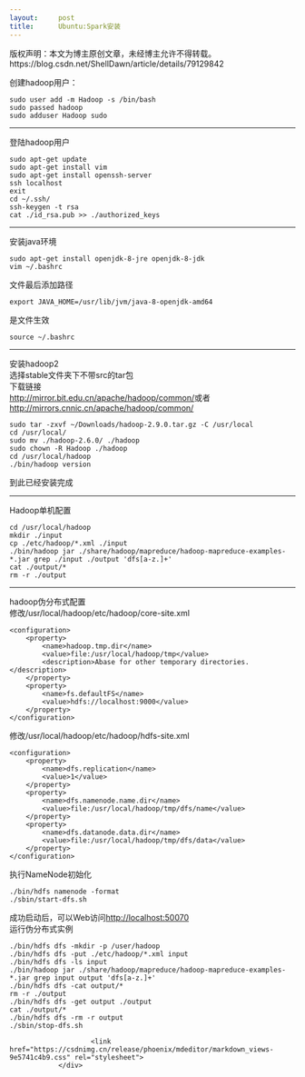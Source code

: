 ```yaml
---
layout:     post
title:      Ubuntu:Spark安装
---
```

<div id="article_content" class="article_content clearfix csdn-tracking-statistics" data-pid="blog" data-mod="popu_307" data-dsm="post">
								<div class="article-copyright">
					版权声明：本文为博主原创文章，未经博主允许不得转载。					https://blog.csdn.net/ShellDawn/article/details/79129842				</div>
								            <div id="content_views" class="markdown_views prism-atom-one-dark">
							<!-- flowchart 箭头图标 勿删 -->
							<svg xmlns="http://www.w3.org/2000/svg" style="display: none;"><path stroke-linecap="round" d="M5,0 0,2.5 5,5z" id="raphael-marker-block" style="-webkit-tap-highlight-color: rgba(0, 0, 0, 0);"></path></svg>
							<p>创建hadoop用户：</p>



<pre class="prettyprint"><code class=" hljs bash"><span class="hljs-built_in">sudo</span> user add -m Hadoop <span class="hljs-operator">-s</span> /bin/bash
<span class="hljs-built_in">sudo</span> passed hadoop
<span class="hljs-built_in">sudo</span> adduser Hadoop <span class="hljs-built_in">sudo</span></code></pre>

<hr>

<p>登陆hadoop用户</p>



<pre class="prettyprint"><code class=" hljs lasso">sudo apt<span class="hljs-attribute">-get</span> update
sudo apt<span class="hljs-attribute">-get</span> install vim
sudo apt<span class="hljs-attribute">-get</span> install openssh<span class="hljs-attribute">-server</span>
ssh localhost
exit
cd ~<span class="hljs-subst">/</span><span class="hljs-built_in">.</span>ssh<span class="hljs-subst">/</span>
ssh<span class="hljs-attribute">-keygen</span> <span class="hljs-attribute">-t</span> rsa
cat <span class="hljs-built_in">.</span>/id_rsa<span class="hljs-built_in">.</span>pub <span class="hljs-subst">&gt;&gt;</span> <span class="hljs-built_in">.</span>/authorized_keys</code></pre>

<hr>

<p>安装java环境</p>



<pre class="prettyprint"><code class=" hljs lasso">sudo apt<span class="hljs-attribute">-get</span> install openjdk<span class="hljs-subst">-</span><span class="hljs-number">8</span><span class="hljs-attribute">-jre</span> openjdk<span class="hljs-subst">-</span><span class="hljs-number">8</span><span class="hljs-attribute">-jdk</span>
vim ~<span class="hljs-subst">/</span><span class="hljs-built_in">.</span>bashrc</code></pre>

<p>文件最后添加路径</p>



<pre class="prettyprint"><code class=" hljs ruby">export <span class="hljs-constant">JAVA_HOME</span>=<span class="hljs-regexp">/usr/lib</span><span class="hljs-regexp">/jvm/java</span>-<span class="hljs-number">8</span>-openjdk-amd64</code></pre>

<p>是文件生效</p>



<pre class="prettyprint"><code class=" hljs bash"><span class="hljs-built_in">source</span> ~/.bashrc</code></pre>

<hr>

<p>安装hadoop2 <br>
选择stable文件夹下不带src的tar包 <br>
下载链接 <br>
<a href="http://mirror.bit.edu.cn/apache/hadoop/common/" rel="nofollow">http://mirror.bit.edu.cn/apache/hadoop/common/</a>或者 <br>
<a href="http://mirrors.cnnic.cn/apache/hadoop/common/" rel="nofollow">http://mirrors.cnnic.cn/apache/hadoop/common/</a></p>

<pre class="prettyprint"><code class=" hljs lasso">sudo tar <span class="hljs-attribute">-zxvf</span> ~/Downloads/hadoop<span class="hljs-subst">-</span><span class="hljs-number">2.9</span><span class="hljs-number">.0</span><span class="hljs-built_in">.</span>tar<span class="hljs-built_in">.</span>gz <span class="hljs-attribute">-C</span> /usr/<span class="hljs-built_in">local</span>
cd /usr/<span class="hljs-built_in">local</span><span class="hljs-subst">/</span>
sudo mv <span class="hljs-built_in">.</span>/hadoop<span class="hljs-subst">-</span><span class="hljs-number">2.6</span><span class="hljs-number">.0</span><span class="hljs-subst">/</span> <span class="hljs-built_in">.</span>/hadoop
sudo chown <span class="hljs-attribute">-R</span> Hadoop <span class="hljs-built_in">.</span>/hadoop
cd /usr/<span class="hljs-built_in">local</span>/hadoop
<span class="hljs-built_in">.</span>/bin/hadoop version</code></pre>

<p>到此已经安装完成</p>

<hr>

<p>Hadoop单机配置</p>

<pre class="prettyprint"><code class=" hljs perl">cd /usr/<span class="hljs-keyword">local</span>/hadoop
<span class="hljs-keyword">mkdir</span> ./input
cp ./etc/hadoop/<span class="hljs-variable">*.</span>xml ./input
./bin/hadoop jar ./share/hadoop/mapreduce/hadoop-mapreduce-examples-<span class="hljs-variable">*.</span>jar <span class="hljs-keyword">grep</span> ./input ./output <span class="hljs-string">'dfs[a-z.]+'</span>
cat ./output/*
rm -r ./output</code></pre>

<hr>

<p>hadoop伪分布式配置 <br>
修改/usr/local/hadoop/etc/hadoop/core-site.xml</p>



<pre class="prettyprint"><code class=" hljs xml"><span class="hljs-tag">&lt;<span class="hljs-title">configuration</span>&gt;</span>
    <span class="hljs-tag">&lt;<span class="hljs-title">property</span>&gt;</span>
        <span class="hljs-tag">&lt;<span class="hljs-title">name</span>&gt;</span>hadoop.tmp.dir<span class="hljs-tag">&lt;/<span class="hljs-title">name</span>&gt;</span>
        <span class="hljs-tag">&lt;<span class="hljs-title">value</span>&gt;</span>file:/usr/local/hadoop/tmp<span class="hljs-tag">&lt;/<span class="hljs-title">value</span>&gt;</span>
        <span class="hljs-tag">&lt;<span class="hljs-title">description</span>&gt;</span>Abase for other temporary directories.<span class="hljs-tag">&lt;/<span class="hljs-title">description</span>&gt;</span>
    <span class="hljs-tag">&lt;/<span class="hljs-title">property</span>&gt;</span>
    <span class="hljs-tag">&lt;<span class="hljs-title">property</span>&gt;</span>
        <span class="hljs-tag">&lt;<span class="hljs-title">name</span>&gt;</span>fs.defaultFS<span class="hljs-tag">&lt;/<span class="hljs-title">name</span>&gt;</span>
        <span class="hljs-tag">&lt;<span class="hljs-title">value</span>&gt;</span>hdfs://localhost:9000<span class="hljs-tag">&lt;/<span class="hljs-title">value</span>&gt;</span>
    <span class="hljs-tag">&lt;/<span class="hljs-title">property</span>&gt;</span>
<span class="hljs-tag">&lt;/<span class="hljs-title">configuration</span>&gt;</span></code></pre>

<p>修改/usr/local/hadoop/etc/hadoop/hdfs-site.xml</p>



<pre class="prettyprint"><code class=" hljs xml"><span class="hljs-tag">&lt;<span class="hljs-title">configuration</span>&gt;</span>
    <span class="hljs-tag">&lt;<span class="hljs-title">property</span>&gt;</span>
        <span class="hljs-tag">&lt;<span class="hljs-title">name</span>&gt;</span>dfs.replication<span class="hljs-tag">&lt;/<span class="hljs-title">name</span>&gt;</span>
        <span class="hljs-tag">&lt;<span class="hljs-title">value</span>&gt;</span>1<span class="hljs-tag">&lt;/<span class="hljs-title">value</span>&gt;</span>
    <span class="hljs-tag">&lt;/<span class="hljs-title">property</span>&gt;</span>
    <span class="hljs-tag">&lt;<span class="hljs-title">property</span>&gt;</span>
        <span class="hljs-tag">&lt;<span class="hljs-title">name</span>&gt;</span>dfs.namenode.name.dir<span class="hljs-tag">&lt;/<span class="hljs-title">name</span>&gt;</span>
        <span class="hljs-tag">&lt;<span class="hljs-title">value</span>&gt;</span>file:/usr/local/hadoop/tmp/dfs/name<span class="hljs-tag">&lt;/<span class="hljs-title">value</span>&gt;</span>
    <span class="hljs-tag">&lt;/<span class="hljs-title">property</span>&gt;</span>
    <span class="hljs-tag">&lt;<span class="hljs-title">property</span>&gt;</span>
        <span class="hljs-tag">&lt;<span class="hljs-title">name</span>&gt;</span>dfs.datanode.data.dir<span class="hljs-tag">&lt;/<span class="hljs-title">name</span>&gt;</span>
        <span class="hljs-tag">&lt;<span class="hljs-title">value</span>&gt;</span>file:/usr/local/hadoop/tmp/dfs/data<span class="hljs-tag">&lt;/<span class="hljs-title">value</span>&gt;</span>
    <span class="hljs-tag">&lt;/<span class="hljs-title">property</span>&gt;</span>
<span class="hljs-tag">&lt;/<span class="hljs-title">configuration</span>&gt;</span></code></pre>

<p>执行NameNode初始化</p>

<pre class="prettyprint"><code class=" hljs lasso"><span class="hljs-built_in">.</span>/bin/hdfs namenode <span class="hljs-attribute">-format</span>
<span class="hljs-built_in">.</span>/sbin/start<span class="hljs-attribute">-dfs</span><span class="hljs-built_in">.</span>sh</code></pre>

<p>成功启动后，可以Web访问<a href="http://localhost:50070" rel="nofollow">http://localhost:50070</a> <br>
运行伪分布式实例</p>

<pre class="prettyprint"><code class=" hljs coffeescript">./bin/hdfs dfs -mkdir -p /user/hadoop
.<span class="hljs-regexp">/bin/hdfs dfs -put ./etc/hadoop/</span>*.xml input
./bin/hdfs dfs -ls input
./bin/hadoop jar ./share/hadoop/mapreduce/hadoop-mapreduce-examples-*.jar grep input output <span class="hljs-string">'dfs[a-z.]+'</span>
.<span class="hljs-regexp">/bin/hdfs dfs -cat output/</span>*
rm -r ./output
./bin/hdfs dfs -get output ./output
cat .<span class="hljs-regexp">/output/</span>*
./bin/hdfs dfs -rm -r output
./sbin/stop-dfs.sh</code></pre>            </div>
						<link href="https://csdnimg.cn/release/phoenix/mdeditor/markdown_views-9e5741c4b9.css" rel="stylesheet">
                </div>